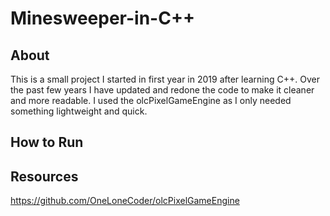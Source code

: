 # Minesweeper-in-C++

About
----------------------------------------------------------------------
This is a small project I started in first year in 2019 after learning C++.  Over the past few years I have updated and redone the code to make it cleaner and more readable. I used the olcPixelGameEngine as I only needed something lightweight and quick.

How to Run
----------------------------------------------------------------------


Resources
----------------------------------------------------------------------
https://github.com/OneLoneCoder/olcPixelGameEngine
